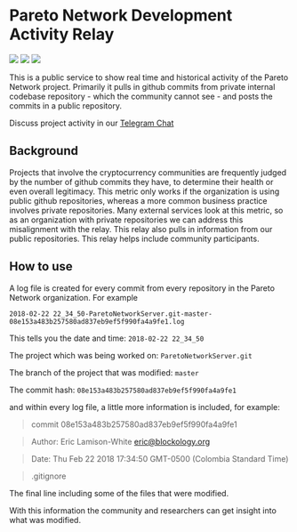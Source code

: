 # Pareto Network Development Activity Relay

<img src="https://status.pareto.network/badges/badge_commit.svg"></img>
<img src="https://status.pareto.network/badges/badge_member_count.svg"></img>
<img src="https://img.shields.io/twitter/follow/ParetoNetwork.svg?style=social"></img>

This is a public service to show real time and historical activity of the Pareto Network project. Primarily it pulls in github commits from private internal codebase repository - which the community cannot see - and posts the commits in a public repository.

Discuss project activity in our [Telegram Chat](https://t.me/paretonetworkdiscussion)

## Background

Projects that involve the cryptocurrency communities are frequently judged by the number of github commits they have, to determine their health or even overall legitimacy. This metric only works if the organization is using public github repositories, whereas a more common business practice involves private repositories. Many external services look at this metric, so as an organization with private repositories we can address this misalignment with the relay. This relay also pulls in information from our public repositories. This relay helps include community participants.

## How to use

A log file is created for every commit from every repository in the Pareto Network organization. For example

`2018-02-22 22_34_50-ParetoNetworkServer.git-master-08e153a483b257580ad837eb9ef5f990fa4a9fe1.log`

This tells you the date and time: `2018-02-22 22_34_50`

The project which was being worked on: `ParetoNetworkServer.git`

The branch of the project that was modified: `master`

The commit hash: `08e153a483b257580ad837eb9ef5f990fa4a9fe1`

and within every log file, a little more information is included, for example:

> commit 08e153a483b257580ad837eb9ef5f990fa4a9fe1

> Author:	Eric Lamison-White <eric@blockology.org>

> Date:	Thu Feb 22 2018 17:34:50 GMT-0500 (Colombia Standard Time)

>    .gitignore


The final line including some of the files that were modified.

With this information the community and researchers can get insight into what was modified.
